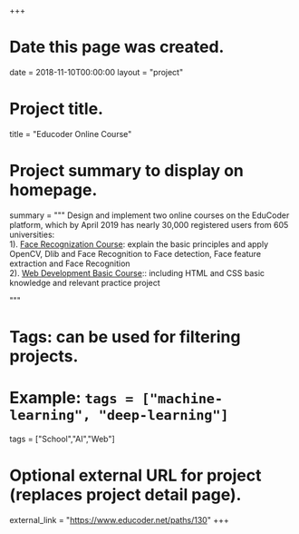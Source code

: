 +++
# Date this page was created.
date = 2018-11-10T00:00:00
layout = "project"

# Project title.
title = "Educoder Online Course"

# Project summary to display on homepage.
summary = """
 Design and implement two online courses on the EduCoder platform, which by April 2019 has nearly 30,000 registered users from 605 universities:<br>
 1). [Face Recognization Course](https://www.educoder.net/paths/130): explain the basic principles and apply OpenCV, Dlib and Face Recognition to Face detection, Face feature extraction and Face Recognition<br>
 2). [Web Development Basic Course](https://www.educoder.net/paths/15):: including HTML and CSS basic knowledge and relevant practice project
 
 """

# Tags: can be used for filtering projects.
# Example: `tags = ["machine-learning", "deep-learning"]`
tags = ["School","AI","Web"]

# Optional external URL for project (replaces project detail page).
external_link = "https://www.educoder.net/paths/130"
+++